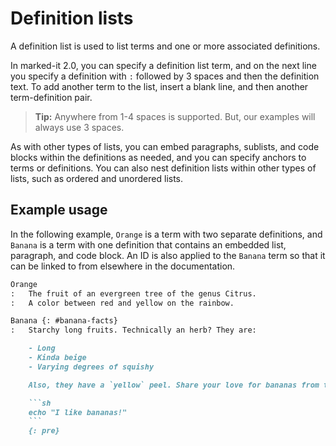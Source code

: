 # Definition lists

A definition list is used to list terms and one or more associated definitions. 

In marked-it 2.0, you can specify a definition list term, and on the next line you specify a definition with `:` followed by 3 spaces and then the definition text. To add another term to the list, insert a blank line, and then another term-definition pair.

> **Tip:** Anywhere from 1-4 spaces is supported. But, our examples will always use 3 spaces.

As with other types of lists, you can embed paragraphs, sublists, and code blocks within the definitions as needed, and you can specify anchors to terms or definitions. You can also nest definition lists within other types of lists, such as ordered and unordered lists.


## Example usage

In the following example, `Orange` is a term with two separate definitions, and `Banana` is a term with one definition that contains an embedded list, paragraph, and code block. An ID is also applied to the `Banana` term so that it can be linked to from elsewhere in the documentation.

```markdown
Orange
:   The fruit of an evergreen tree of the genus Citrus.
:   A color between red and yellow on the rainbow.

Banana {: #banana-facts}
:   Starchy long fruits. Technically an herb? They are:

    - Long 
    - Kinda beige
    - Varying degrees of squishy

    Also, they have a `yellow` peel. Share your love for bananas from the command line:

    ```sh
    echo "I like bananas!"
    ```
    {: pre}
```
